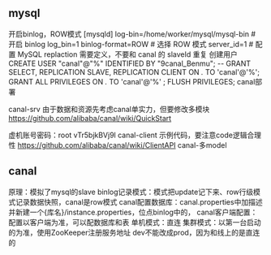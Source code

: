 


## mysql

开启binlog，ROW模式
[mysqld]
log-bin=/home/worker/mysql/mysql-bin # 开启 binlog
log_bin=1
binlog-format=ROW # 选择 ROW 模式
server_id=1 # 配置 MySQL replaction 需要定义，不要和 canal 的 slaveId 重复
创建用户
CREATE USER "canal"@"%" IDENTIFIED BY "9canal_Benmu";
-- GRANT SELECT, REPLICATION SLAVE, REPLICATION CLIENT ON *.* TO 'canal'@'%';
GRANT ALL PRIVILEGES ON *.* TO 'canal'@'%' ;
FLUSH PRIVILEGES;
canal部署

canal-srv
由于数据和资源先考虑canal单实力，但要修改多模块
https://github.com/alibaba/canal/wiki/QuickStart


虚机账号密码：root    vTr5bjkBVj9l
canal-client
示例代码，要注意code逻辑合理性
https://github.com/alibaba/canal/wiki/ClientAPI
canal-多model


## canal
原理：模拟了mysql的slave
binlog记录模式：模式把update记下来、row行级模式记录数据快照，canal是row模式
canal配置数据库：canal.properties中加描述并新建一个{库名}/instance.properties，位点binlog中的，
canal客户端配置：配置以客户端为准，可以配数据库和表
单机模式：直连
集群模式：以第一台启动的为准，使用ZooKeeper注册服务地址
dev不能改成prod，因为和线上的是直连的





